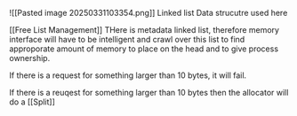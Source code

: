 ![[Pasted image 20250331103354.png]]
Linked list Data strucutre used here

[[Free List Management]]
THere is metadata linked list, therefore memory interface will have to be intelligent and crawl over this list to find approporate amount of memory to place on the head and to give process ownership.


If there is a request for something larger than 10 bytes, it will fail.

If there is a reuqest for something larger than 10 bytes then the allocator will do a [[Split]]
